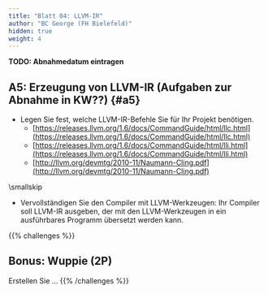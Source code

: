 ```yaml
---
title: "Blatt 04: LLVM-IR"
author: "BC George (FH Bielefeld)"
hidden: true
weight: 4
---
```


**TODO: Abnahmedatum eintragen**

## A5: Erzeugung von LLVM-IR (Aufgaben zur Abnahme in KW??) {#a5}

*   Legen Sie fest, welche LLVM-IR-Befehle Sie für Ihr Projekt benötigen.
    *   [https://releases.llvm.org/1.6/docs/CommandGuide/html/llc.html](https://releases.llvm.org/1.6/docs/CommandGuide/html/llc.html)
    *   [https://releases.llvm.org/1.6/docs/CommandGuide/html/lli.html](https://releases.llvm.org/1.6/docs/CommandGuide/html/lli.html)
    *   [http://llvm.org/devmtg/2010-11/Naumann-Cling.pdf](http://llvm.org/devmtg/2010-11/Naumann-Cling.pdf)

\smallskip

*   Vervollständigen Sie den Compiler mit LLVM-Werkzeugen: Ihr Compiler soll LLVM-IR ausgeben, der mit
    den LLVM-Werkzeugen in ein ausführbares Programm übersetzt werden kann.



{{% challenges %}}
## Bonus: Wuppie (2P)
Erstellen Sie ...
{{% /challenges %}}
